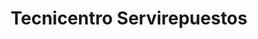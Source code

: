 ---
title: "Tecnicentro Servirepuestos"
url: /guayaquil/tecnicentro-servirepuestos/
shop: Autowerkstatt
---
